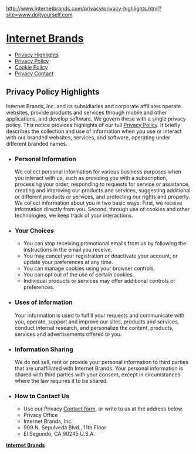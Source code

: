 http://www.internetbrands.com/privacy/privacy-highlights.html?site=www.doityourself.com

[Internet Brands](http://www.internetbrands.com)
================================================

-   <a href="privacy-highlights.html" class="active">Privacy Highlights</a>
-   [Privacy Policy](privacy-main.html)
-   [Cookie Policy](cookie-policy.html)
-   [Privacy Contact](privacy-contact-form.php)

Privacy Policy Highlights
-------------------------

Internet Brands, Inc. and its subsidiaries and corporate affiliates operate websites, provide products and services through mobile and other applications, and develop software. We govern these with a single privacy policy. This notice provides highlights of our full [Privacy Policy](privacy-main.html). It briefly describes the collection and use of information when you use or interact with our branded websites, services, and software, operating under different branded names.

-   ### Personal Information

    We collect personal information for various business purposes when you interact with us, such as providing you with a subscription, processing your order, responding to requests for service or assistance, creating and improving our products and services, suggesting additional or different products or services, and protecting our rights and property. We collect information about you in two basic ways: First, we receive information directly from you. Second, through use of cookies and other technologies, we keep track of your interactions.

-   ### Your Choices

    -   You can stop receiving promotional emails from us by following the instructions in the email you receive.
    -   You may cancel your registration or deactivate your account, or update your preferences at any time.
    -   You can manage cookies using your browser controls.
    -   You can opt out of the use of certain cookies.
    -   Individual products or services may offer additional controls or preferences.
-   ### Uses of Information

    Your information is used to fulfill your requests and communicate with you, operate, support and improve our sites, products and services, conduct internal research, and personalize the content, products, services and advertisements offered to you.

-   ### Information Sharing

    We do not sell, rent or provide your personal information to third parties that are unaffiliated with Internet Brands. Your personal information is shared with third parties with your consent, except in circumstances where the law requires it to be shared.

-   ### How to Contact Us

    -   Use our Privacy [Contact form](privacy-contact-form.php), or write to us at the address below.
    -   Privacy Office
    -   Internet Brands, Inc.
    -   909 N. Sepulveda Blvd., 11th Floor
    -   El Segundo, CA 90245 U.S.A.

**[Internet Brands](#)**


